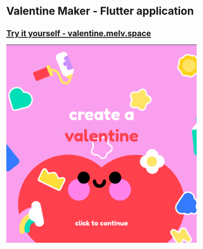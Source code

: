 # Valentine Maker - Flutter application

## [Try it yourself - valentine.melv.space](https://valentine.melv.space/)

[![main image](.assets/image.png)](https://valentine.melv.space/)

